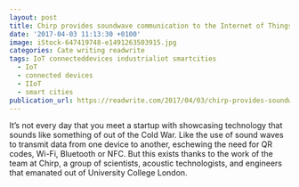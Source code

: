 ```yaml
---
layout: post
title: Chirp provides soundwave communication to the Internet of Things
date: '2017-04-03 11:13:30 +0100'
image: iStock-647419748-e1491263503915.jpg
categories: Cate writing readwrite
tags: IoT connecteddevices industrialiot smartcities
  - IoT
  - connected devices
  - IIoT
  - smart cities
publication_url: https://readwrite.com/2017/04/03/chirp-provides-soundwave-communication-internet-things-dl1/
---
```


It’s not every day that you meet a startup with showcasing technology that sounds like something of out of the Cold War. Like the use of sound waves to transmit data from one device to another, eschewing the need for QR codes, Wi-Fi, Bluetooth or NFC. But this exists thanks to the work of the team at Chirp, a group of scientists, acoustic technologists, and engineers that emanated out of University College London.
